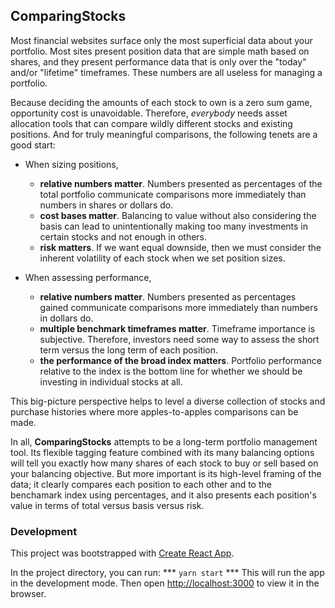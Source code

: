 ## ComparingStocks

Most financial websites surface only the most superficial data about your portfolio. Most sites present position data that are simple math based on shares, and they present performance data that is only over the "today" and/or "lifetime" timeframes. These numbers are all useless for managing a portfolio. 

Because deciding the amounts of each stock to own is a zero sum game, opportunity cost is unavoidable. Therefore, *everybody* needs asset allocation tools that can compare wildly different stocks and existing positions. And for truly meaningful comparisons, the following tenets are a good start:

  * When sizing positions, 
      * **relative numbers matter**. Numbers presented as percentages of the total portfolio communicate comparisons more immediately than numbers in shares or dollars do.
      * **cost bases matter**. Balancing to value without also considering the basis can lead to unintentionally making too many investments in certain stocks and not enough in others.
      * **risk matters**. If we want equal downside, then we must consider the inherent volatility of each stock when we set position sizes.

  * When assessing performance,
      * **relative numbers matter**. Numbers presented as percentages gained communicate comparisons more immediately than numbers in dollars do.
      * **multiple benchmark timeframes matter**. Timeframe importance is subjective. Therefore, investors need some way to assess the short term versus the long term of each position.
      * **the performance of the broad index matters**. Portfolio performance relative to the index is the bottom line for whether we should be investing in individual stocks at all.

This big-picture perspective helps to level a diverse collection of stocks and purchase histories where more apples-to-apples comparisons can be made.

In all, **ComparingStocks** attempts to be a long-term portfolio management tool. Its flexible tagging feature combined with its many balancing options will tell you exactly how many shares of each stock to buy or sell based on your balancing objective. But more important is its high-level framing of the data; it clearly compares each position to each other and to the benchamark index using percentages, and it also presents each position's value in terms of total versus basis versus risk.

### Development
This project was bootstrapped with [Create React App](https://github.com/facebook/create-react-app).

In the project directory, you can run: *** `yarn start` *** This will run the app in the development mode. Then open [http://localhost:3000](http://localhost:3000) to view it in the browser.
